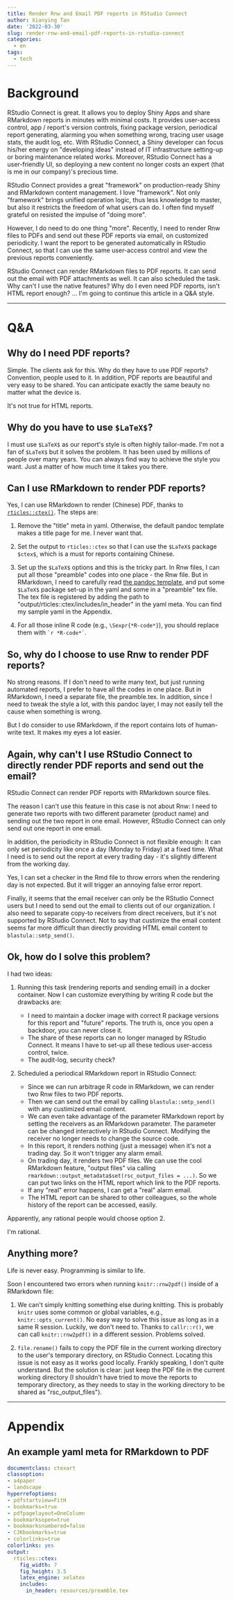 ```yaml
---
title: Render Rnw and Email PDF reports in RStudio Connect
author: Xianying Tan
date: '2022-03-30'
slug: render-rnw-and-email-pdf-reports-in-rstudio-connect
categories:
  - en
tags:
  - tech
---
```


# Background

RStudio Connect is great. It allows you to deploy Shiny Apps and share RMarkdown reports in minutes with minimal costs. It provides user-access control, app / report's version controls, fixing package version, periodical report generating, alarming you when something wrong, tracing user usage stats, the audit log, etc. With RStudio Connect, a Shiny developer can focus his/her energy on "developing ideas" instead of IT infrastructure setting-up or boring maintenance related works. Moreover, RStudio Connect has a user-friendly UI, so deploying a new content no longer costs an expert (that is me in our company)'s precious time.

RStudio Connect provides a great "framework" on production-ready Shiny and RMarkdown content management. I love "framework". Not only "framework" brings unified operation logic, thus less knowledge to master, but also it restricts the freedom of what users can do. I often find myself grateful on resisted the impulse of "doing more".

However, I do need to do one thing "more". Recently, I need to render Rnw files to PDFs and send out these PDF reports via email, on customized periodicity. I want the report to be generated automatically in RStudio Connect, so that I can use the same user-access control and view the previous reports conveniently.

RStudio Connect can render RMarkdown files to PDF reports. It can send out the email with PDF attachments as well. It can also scheduled the task. Why can't I use the native features? Why do I even need PDF reports, isn't HTML report enough? ... I'm going to continue this article in a Q&A style.

---

# Q&A

## Why do I need PDF reports?

Simple. The clients ask for this. Why do they have to use PDF reports? Convention, people used to it. In addition, PDF reports are beautiful and very easy to be shared. You can anticipate exactly the same beauty no matter what the device is. 

It's not true for HTML reports.


## Why do you have to use `$LaTeX$`?

I must use `$LaTeX$` as our report's style is often highly tailor-made. I'm not a fan of `$LaTeX$` but it solves the problem. It has been used by millions of people over many years. You can always find way to achieve the style you want. Just a matter of how much time it takes you there.

## Can I use RMarkdown to render PDF reports?

Yes, I can use RMarkdown to render (Chinese) PDF, thanks to [`rticles::ctex()`](https://github.com/rstudio/rticles/blob/main/inst/rmarkdown/templates/ctex/skeleton/skeleton.Rmd). The steps are: 

1. Remove the "title" meta in yaml. Otherwise, the default pandoc template makes a title page for me. I never want that.

1. Set the output to `rticles::ctex` so that I can use the `$LaTeX$` package `$ctex$`, which is a must for reports containing Chinese.

1. Set up the `$LaTeX$` options and this is the tricky part. In Rnw files, I can put all those "preamble" codes into one place - the Rnw file. But in RMarkdown, I need to carefully read [the pandoc template](https://github.com/jgm/pandoc/blob/master/data/templates/default.latex), and put some `$LaTeX$` package set-up in the yaml and some in a "preamble" tex file. The tex file is registered by adding the path to "output/rticles::ctex/includes/in_header" in the yaml meta. You can find my sample yaml in the Appendix.

1. For all those inline R code (e.g., `\Sexpr{*R-code*}`), you should replace them with `` `r *R-code*` ``.

## So, why do I choose to use Rnw to render PDF reports?

No strong reasons. If I don't need to write many text, but just running automated reports, I prefer to have all the codes in one place. But in RMarkdown, I need a separate file, the preamble.tex. In addition, since I need to tweak the style a lot, with this pandoc layer, I may not easily tell the cause when something is wrong.

But I do consider to use RMarkdown, if the report contains lots of human-write text. It makes my eyes a lot easier.

## Again, why can't I use RStudio Connect to directly render PDF reports and send out the email?

RStudio Connect can render PDF reports with RMarkdown source files. 

The reason I can't use this feature in this case is not about Rnw: I need to generate two reports with two different parameter (product name) and sending out the two report in one email. However, RStudio Connect can only send out one report in one email.

In addition, the periodicity in RStudio Connect is not flexible enough: It can only set periodicity like once a day (Monday to Friday) at a fixed time. What I need is to send out the report at every trading day - it's slightly different from the working day. 

Yes, I can set a checker in the Rmd file to throw errors when the rendering day is not expected. But it will trigger an annoying false error report.

Finally, it seems that the email receiver can only be the RStudio Connect users but I need to send out the email to clients out of our organization. I also need to separate copy-to receivers from direct receivers, but it's not supported by RStudio Connect. Not to say that custimize the email content seems far more difficult than directly providing HTML email content to `blastula::smtp_send()`.

## Ok, how do I solve this problem?

I had two ideas:

1. Running this task (rendering reports and sending email) in a docker container. Now I can customize everything by writing R code but the drawbacks are:  

    - I need to maintain a docker image with correct R package versions for this report and "future" reports. The truth is, once you open a backdoor, you can never close it.
    - The share of these reports can no longer managed by RStudio Connect. It means I have to set-up all these tedious user-access control, twice.
    - The audit-log, security check?

1. Scheduled a periodical RMarkdown report in RStudio Connect: 

    - Since we can run arbitrage R code in RMarkdown, we can render two Rnw files to two PDF reports.
    - Then we can send out the email by calling `blastula::smtp_send()` with any custimized email content.
    - We can even take advantage of the parameter RMarkdown report by setting the receivers as an RMarkdown parameter. The parameter can be changed interactively in RStudio Connect. Modifying the receiver no longer needs to change the source code.
    - In this report, it renders nothing (just a message) when it's not a trading day. So it won't trigger any alarm email.
    - On trading day, it renders two PDF files. We can use the cool RMarkdown feature, "output files" via calling `rmarkdown::output_metadata$set(rsc_output_files = ...)`. So we can put two links on the HTML report which link to the PDF reports. 
    - If any "real" error happens, I can get a "real" alarm email.
    - The HTML report can be shared to other colleagues, so the whole history of the report can be accessed, easily.
    
Apparently, any rational people would choose option 2. 

I'm rational.

## Anything more?

Life is never easy. Programming is similar to life.

Soon I encountered two errors when running `knitr::rnw2pdf()` inside of a RMarkdown file:

1. We can't simply knitting something else during knitting. This is probably `knitr` uses some common or global variables, e.g., `knitr::opts_current()`. No easy way to solve this issue as long as in a same R session. Luckily, we don't need to. Thanks to `callr::r()`, we can call `knitr::rnw2pdf()` in a different session. Problems solved.

1. `file.rename()` fails to copy the PDF file in the current working directory to the user's temporary directory, on RStudio Connect. Locating this issue is not easy as it works good locally. Frankly speaking, I don't quite understand. But the solution is clear: just keep the PDF file in the current working directory (I shouldn't have tried to move the reports to temporary directory, as they needs to stay in the working directory to be shared as "rsc_output_files"). 

---

# Appendix

## An example yaml meta for RMarkdown to PDF

```yaml
documentclass: ctexart
classoption:
- a4paper
- landscape
hyperrefoptions:
- pdfstartview=FitH
- bookmarks=true
- pdfpagelayout=OneColumn
- bookmarksopen=true
- bookmarksnumbered=false
- CJKbookmarks=true
- colorlinks=true
colorlinks: yes
output:
  rticles::ctex:
    fig_width: 7
    fig_height: 3.5
    latex_engine: xelatex
    includes:
      in_header: resources/preamble.tex
```      
